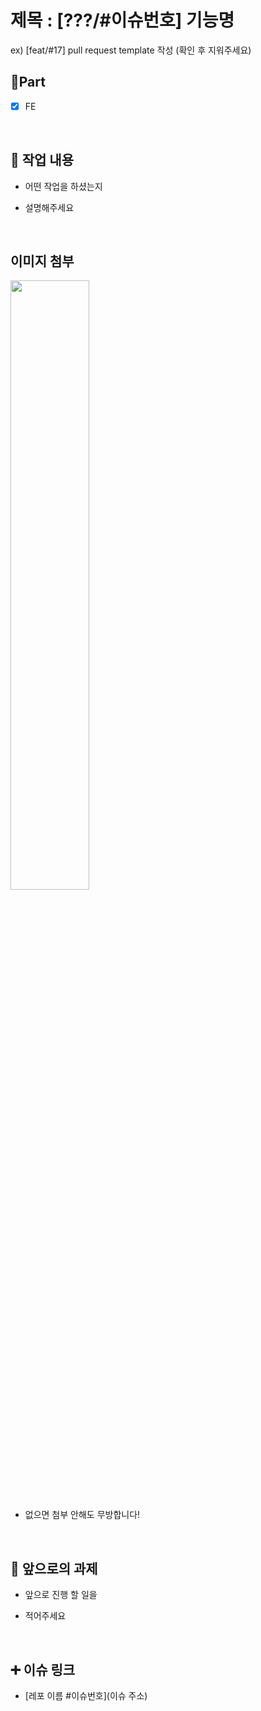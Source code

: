 # 제목 : [???/#이슈번호] 기능명
  ex) [feat/#17] pull request template 작성
  (확인 후 지워주세요)

## 🔘Part

- [x] FE

  <br/>

## 🔎 작업 내용

- 어떤 작업을 하셨는지

- 설명해주세요

  <br/>

## 이미지 첨부

<img src="파일주소" width="50%" height="50%"/>

- 없으면 첨부 안해도 무방합니다!

<br/>

## 🔧 앞으로의 과제

- 앞으로 진행 할 일을

- 적어주세요

  <br/>

## ➕ 이슈 링크

- [레포 이름 #이슈번호](이슈 주소)

<br/>
